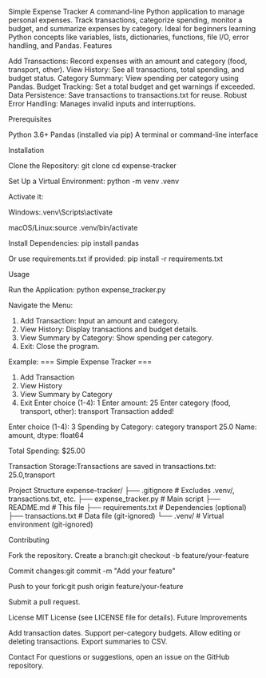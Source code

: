 Simple Expense Tracker
A command-line Python application to manage personal expenses. Track transactions, categorize spending, monitor a budget, and summarize expenses by category. Ideal for beginners learning Python concepts like variables, lists, dictionaries, functions, file I/O, error handling, and Pandas.
Features

Add Transactions: Record expenses with an amount and category (food, transport, other).
View History: See all transactions, total spending, and budget status.
Category Summary: View spending per category using Pandas.
Budget Tracking: Set a total budget and get warnings if exceeded.
Data Persistence: Save transactions to transactions.txt for reuse.
Robust Error Handling: Manages invalid inputs and interruptions.

Prerequisites

Python 3.6+
Pandas (installed via pip)
A terminal or command-line interface

Installation

Clone the Repository:
git clone <repository-url>
cd expense-tracker


Set Up a Virtual Environment:
python -m venv .venv

Activate it:

Windows:.venv\Scripts\activate


macOS/Linux:source .venv/bin/activate




Install Dependencies:
pip install pandas

Or use requirements.txt if provided:
pip install -r requirements.txt



Usage

Run the Application:
python expense_tracker.py


Navigate the Menu:

1. Add Transaction: Input an amount and category.
2. View History: Display transactions and budget details.
3. View Summary by Category: Show spending per category.
4. Exit: Close the program.


Example:
=== Simple Expense Tracker ===
1. Add Transaction
2. View History
3. View Summary by Category
4. Exit
Enter choice (1-4): 1
Enter amount: 25
Enter category (food, transport, other): transport
Transaction added!

Enter choice (1-4): 3
Spending by Category:
category
transport    25.0
Name: amount, dtype: float64

Total Spending: $25.00


Transaction Storage:Transactions are saved in transactions.txt:
25.0,transport



Project Structure
expense-tracker/
├── .gitignore          # Excludes .venv/, transactions.txt, etc.
├── expense_tracker.py  # Main script
├── README.md           # This file
├── requirements.txt    # Dependencies (optional)
├── transactions.txt    # Data file (git-ignored)
└── .venv/             # Virtual environment (git-ignored)

Contributing

Fork the repository.
Create a branch:git checkout -b feature/your-feature


Commit changes:git commit -m "Add your feature"


Push to your fork:git push origin feature/your-feature


Submit a pull request.

License
MIT License (see LICENSE file for details).
Future Improvements

Add transaction dates.
Support per-category budgets.
Allow editing or deleting transactions.
Export summaries to CSV.

Contact
For questions or suggestions, open an issue on the GitHub repository.
